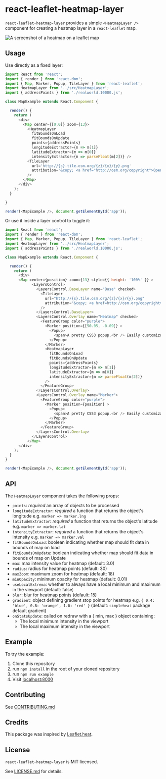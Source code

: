 # react-leaflet-heatmap-layer

`react-leaflet-heatmap-layer` provides a simple `<HeatmapLayer />` component for creating a heatmap layer in a `react-leaflet` map.

![A screenshot of a heatmap on a leaflet map](../master/screenshot.jpg?raw=true)

## Usage

Use directly as a fixed layer:

```js
import React from 'react';
import { render } from 'react-dom';
import { Map, Marker, Popup, TileLayer } from 'react-leaflet';
import HeatmapLayer from '../src/HeatmapLayer';
import { addressPoints } from './realworld.10000.js';

class MapExample extends React.Component {

  render() {
    return (
      <div>
        <Map center={[0,0]} zoom={13}>
          <HeatmapLayer
            fitBoundsOnLoad
            fitBoundsOnUpdate
            points={addressPoints}
            longitudeExtractor={m => m[1]}
            latitudeExtractor={m => m[0]}
            intensityExtractor={m => parseFloat(m[2])} />
          <TileLayer
            url='http://{s}.tile.osm.org/{z}/{x}/{y}.png'
            attribution='&copy; <a href="http://osm.org/copyright">OpenStreetMap</a> contributors'
          />
        </Map>
      </div>
    );
  }

}

render(<MapExample />, document.getElementById('app'));
```

Or use it inside a layer control to toggle it:

```js
import React from 'react';
import { render } from 'react-dom';
import { Map, Marker, Popup, TileLayer } from 'react-leaflet';
import HeatmapLayer from '../src/HeatmapLayer';
import { addressPoints } from './realworld.10000.js';

class MapExample extends React.Component {

  render() {
    return (
      <div>
      <Map center={position} zoom={13} style={{ height: '100%' }} >
            <LayersControl>
              <LayersControl.BaseLayer name="Base" checked>
                <TileLayer
                  url="http://{s}.tile.osm.org/{z}/{x}/{y}.png"
                  attribution="&copy; <a href=http://osm.org/copyright>OpenStreetMap</a> contributors"
                />
              </LayersControl.BaseLayer>
              <LayersControl.Overlay name="Heatmap" checked>
                <FeatureGroup color="purple">
                  <Marker position={[50.05, -0.09]} >
                    <Popup>
                      <span>A pretty CSS3 popup.<br /> Easily customizable. </span>
                    </Popup>
                  </Marker>
                  <HeatmapLayer
                    fitBoundsOnLoad
                    fitBoundsOnUpdate
                    points={addressPoints}
                    longitudeExtractor={m => m[1]}
                    latitudeExtractor={m => m[0]}
                    intensityExtractor={m => parseFloat(m[2])}
                  />
                </FeatureGroup>
              </LayersControl.Overlay>
              <LayersControl.Overlay name="Marker">
                <FeatureGroup color="purple">
                  <Marker position={position} >
                    <Popup>
                      <span>A pretty CSS3 popup.<br /> Easily customizable. </span>
                    </Popup>
                  </Marker>
                </FeatureGroup>
              </LayersControl.Overlay>
            </LayersControl>
          </Map>
      </div>
    );
  }
}

render(<MapExample />, document.getElementById('app'));
```


## API

The `HeatmapLayer` component takes the following props:

- `points`: *required* an array of objects to be processed
- `longitudeExtractor`: *required* a function that returns the object's longitude e.g. `marker => marker.lng`
- `latitudeExtractor`: *required* a function that returns the object's latitude e.g. `marker => marker.lat`
- `intensityExtractor`: *required* a function that returns the object's intensity e.g. `marker => marker.val`
- `fitBoundsOnLoad`: boolean indicating whether map should fit data in bounds of map on load
- `fitBoundsOnUpdate`: boolean indicating whether map should fit data in bounds of map on Update
- `max`: max intensity value for heatmap (default: 3.0)
- `radius`: radius for heatmap points (default: 30)
- `maxZoom`: maximum zoom for heatmap (default: 18)
- `minOpacity`: minimum opacity for heatmap (default: 0.01)
- `useLocalExtrema`: whether to always have a local minimum and maximum in the viewport (default: false)
- `blur`: blur for heatmap points (default: 15)
- `gradient`: object defining gradient stop points for heatmap e.g. `{ 0.4: 'blue', 0.8: 'orange', 1.0: 'red' }` (default: `simpleheat` package default gradient)
- `onStatsUpdate`: called on redraw with a { min, max } object containing:
  - The local minimum intensity in the viewport
  - The local maximum intensity in the viewport

## Example

To try the example:

1. Clone this repository
2. run `npm install` in the root of your cloned repository
3. run `npm run example`
4. Visit [localhost:8000](http://localhost:8000)

## Contributing

See [CONTRIBUTING.md](https://www.github.com/OpenGov/react-leaflet-heatmap-layer/blob/master/CONTRIBUTING.md)

## Credits

This package was inspired by [Leaflet.heat](https://github.com/Leaflet/Leaflet.heat).

## License

`react-leaflet-heatmap-layer` is MIT licensed.

See [LICENSE.md](https://www.github.com/OpenGov/react-leaflet-heatmap-layer/blob/master/LICENSE.md) for details.
